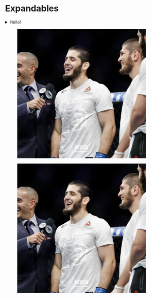 # Expandables

<details>

<summary>Hello!</summary>

not possible to include hints!



bye

hi



## Welcome&#x20;



</details>

<figure><img src=".gitbook/assets/056_Kajan_Johnson_x_Islam_Makhachev (1).jpeg" alt=""><figcaption></figcaption></figure>

<figure><img src=".gitbook/assets/056_Kajan_Johnson_x_Islam_Makhachev.jpeg" alt=""><figcaption></figcaption></figure>
